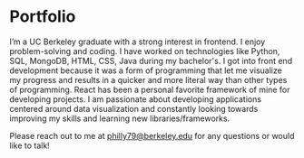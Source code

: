 # Portfolio

I’m a UC Berkeley graduate with a strong interest in frontend. I enjoy problem-solving and coding. I have worked on technologies like Python, SQL, MongoDB, HTML, CSS, Java during my bachelor's. I got into front end development because it was a form of programming that let me visualize my progress and results in a quicker and more literal way than other types of programming. React has been a personal favorite framework of mine for developing projects. I am passionate about developing applications centered around data visualization and constantly looking towards improving my skills and learning new libraries/frameworks. 


Please reach out to me at philly79@berkeley.edu for any questions or would like to talk!
